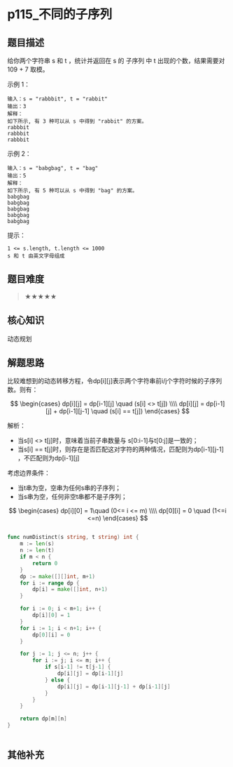 # p115_不同的子序列
## 题目描述

给你两个字符串 s 和 t ，统计并返回在 s 的 子序列 中 t 出现的个数，结果需要对 109 + 7 取模。

 

示例 1：
```
输入：s = "rabbbit", t = "rabbit"
输出：3
解释：
如下所示, 有 3 种可以从 s 中得到 "rabbit" 的方案。
rabbbit
rabbbit
rabbbit
```
示例 2：
```
输入：s = "babgbag", t = "bag"
输出：5
解释：
如下所示, 有 5 种可以从 s 中得到 "bag" 的方案。 
babgbag
babgbag
babgbag
babgbag
babgbag
 ```

提示：
```
1 <= s.length, t.length <= 1000
s 和 t 由英文字母组成
```
## 题目难度
> ★★★★★
## 核心知识
动态规划

## 解题思路
比较难想到的动态转移方程，令dp[i][j]表示两个字符串前i/j个字符时候的子序列数。则有：

$$
\begin{cases}
dp[i][j] = dp[i-1][j] \quad (s[i] <> t[j]) \\\\
dp[i][j] = dp[i-1][j] + dp[i-1][j-1] \quad (s[i] == t[j])
\end{cases}
$$

解析：
- 当s[i] <> t[j]时，意味着当前子串数量与 s[0:i-1]与t[0:j]是一致的； 
- 当s[i] == t[j]时，则存在是否匹配这对字符的两种情况，匹配则为dp[i-1][j-1] ，不匹配则为dp[i-1][j]

考虑边界条件：
- 当t串为空，空串为任何s串的子序列；
- 当s串为空，任何非空t串都不是子序列；

$$
\begin{cases}
dp[i][0] = 1\quad (0<= i <= m) \\\\
dp[0][i] = 0 \quad (1<=i <=n)
\end{cases}
$$


```go

func numDistinct(s string, t string) int {
	m := len(s)
	n := len(t)
	if m < n {
		return 0
	}
	dp := make([][]int, m+1)
	for i := range dp {
		dp[i] = make([]int, n+1)
	}

	for i := 0; i < m+1; i++ {
		dp[i][0] = 1
	}
	for i := 1; i < n+1; i++ {
		dp[0][i] = 0
	}

	for j := 1; j <= n; j++ {
		for i := j; i <= m; i++ {
			if s[i-1] != t[j-1] {
				dp[i][j] = dp[i-1][j]
			} else {
				dp[i][j] = dp[i-1][j-1] + dp[i-1][j]
			}
		}
	}

	return dp[m][n]
}



```

## 其他补充
